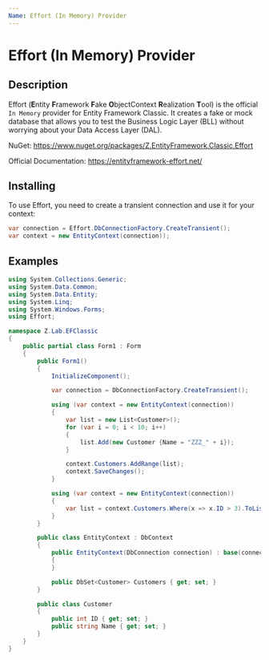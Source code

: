 ```yaml
---
Name: Effort (In Memory) Provider
---
```


# Effort (In Memory) Provider

## Description
Effort (**E**ntity **F**ramework **F**ake **O**bjectContext **R**ealization **T**ool) is the official `In Memory` provider for Entity Framework Classic. It creates a fake or mock database that allows you to test the Business Logic Layer (BLL) without worrying about your Data Access Layer (DAL).


NuGet: https://www.nuget.org/packages/Z.EntityFramework.Classic.Effort

Official Documentation: https://entityframework-effort.net/

## Installing

To use Effort, you need to create a transient connection and use it for your context:

```csharp
var connection = Effort.DbConnectionFactory.CreateTransient();
var context = new EntityContext(connection));
```

## Examples

```csharp
using System.Collections.Generic;
using System.Data.Common;
using System.Data.Entity;
using System.Linq;
using System.Windows.Forms;
using Effort;

namespace Z.Lab.EFClassic
{
    public partial class Form1 : Form
    {
        public Form1()
        {
            InitializeComponent();

            var connection = DbConnectionFactory.CreateTransient();

            using (var context = new EntityContext(connection))
            {
                var list = new List<Customer>();
                for (var i = 0; i < 10; i++)
                {
                    list.Add(new Customer {Name = "ZZZ_" + i});
                }

                context.Customers.AddRange(list);
                context.SaveChanges();
            }

            using (var context = new EntityContext(connection))
            {
                var list = context.Customers.Where(x => x.ID > 3).ToList();
            }
        }

        public class EntityContext : DbContext
        {
            public EntityContext(DbConnection connection) : base(connection, false)
            {
            }

            public DbSet<Customer> Customers { get; set; }
        }

        public class Customer
        {
            public int ID { get; set; }
            public string Name { get; set; }
        }
    }
}
```
